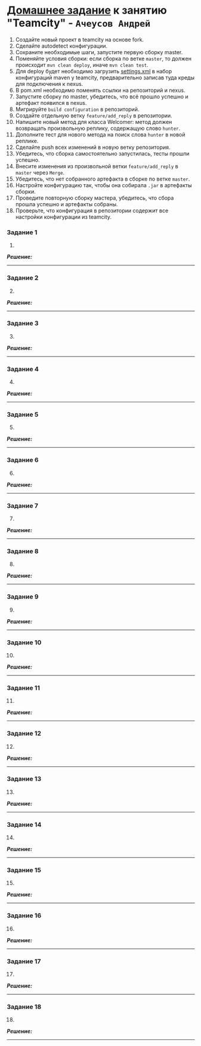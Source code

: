 # [Домашнее задание](https://github.com/netology-code/mnt-homeworks/blob/MNT-video/09-ci-05-teamcity/README.md) к занятию  "Teamcity" - `Ачеусов Андрей`

1. Создайте новый проект в teamcity на основе fork.
2. Сделайте autodetect конфигурации.
3. Сохраните необходимые шаги, запустите первую сборку master.
4. Поменяйте условия сборки: если сборка по ветке `master`, то должен происходит `mvn clean deploy`, иначе `mvn clean test`.
5. Для deploy будет необходимо загрузить [settings.xml](./teamcity/settings.xml) в набор конфигураций maven у teamcity, предварительно записав туда креды для подключения к nexus.
6. В pom.xml необходимо поменять ссылки на репозиторий и nexus.
7. Запустите сборку по master, убедитесь, что всё прошло успешно и артефакт появился в nexus.
8. Мигрируйте `build configuration` в репозиторий.
9. Создайте отдельную ветку `feature/add_reply` в репозитории.
10. Напишите новый метод для класса Welcomer: метод должен возвращать произвольную реплику, содержащую слово `hunter`.
11. Дополните тест для нового метода на поиск слова `hunter` в новой реплике.
12. Сделайте push всех изменений в новую ветку репозитория.
13. Убедитесь, что сборка самостоятельно запустилась, тесты прошли успешно.
14. Внесите изменения из произвольной ветки `feature/add_reply` в `master` через `Merge`.
15. Убедитесь, что нет собранного артефакта в сборке по ветке `master`.
16. Настройте конфигурацию так, чтобы она собирала `.jar` в артефакты сборки.
17. Проведите повторную сборку мастера, убедитесь, что сбора прошла успешно и артефакты собраны.
18. Проверьте, что конфигурация в репозитории содержит все настройки конфигурации из teamcity.

### Задание 1

1. 

***Решение:***  



---


### Задание 2

2. 

***Решение:***  



---


### Задание 3

3. 

***Решение:***  



---


### Задание 4

4. 

***Решение:***  



---


### Задание 5

5. 

***Решение:***  



---


### Задание 6

6. 

***Решение:***  



---


### Задание 7

7. 

***Решение:***  



---


### Задание 8

8. 

***Решение:***  



---


### Задание 9

9. 

***Решение:***  



---


### Задание 10

10. 

***Решение:***  



---


### Задание 11

11. 

***Решение:***  



---


### Задание 12

12. 

***Решение:***  



---


### Задание 13

13. 

***Решение:***  



---


### Задание 14

14. 

***Решение:***  



---


### Задание 15

15. 

***Решение:***  



---


### Задание 16

16. 

***Решение:***  



---


### Задание 17

17. 

***Решение:***  



---


### Задание 18

18. 

***Решение:***  



---
